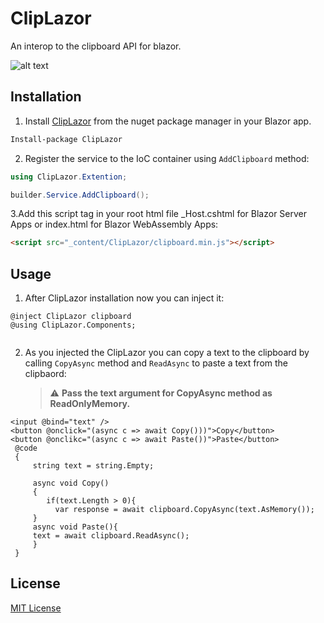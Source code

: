 # ClipLazor
An interop to the clipboard API for blazor.


![alt text](https://github.com/p6laris/ClipLazor/blob/master/ClipboardLazor.png?raw=true)

## Installation
1. Install [ClipLazor](https://www.nuget.org/packages/ClipLazor) from the nuget package manager in your Blazor app.

  ```sh
  Install-package ClipLazor
  ```
2. Register the service to the IoC container using `AddClipboard` method:

  ```C#
  using ClipLazor.Extention;

  builder.Service.AddClipboard();
  ```
3.Add this script tag in your root html file _Host.cshtml for Blazor Server Apps or index.html for Blazor WebAssembly Apps:
  ```html
  <script src="_content/ClipLazor/clipboard.min.js"></script>
  ```
  
## Usage
1. After ClipLazor installation now you can inject it:

  ```razor
  @inject ClipLazor clipboard
  @using ClipLazor.Components;
   
   ```
2. As you injected the ClipLazor you can copy a text to the clipboard by calling `CopyAsync` method
   and `ReadAsync` to paste a text from the clipbaord:
   
   > :warning: **Pass the text argument for CopyAsync method as ReadOnlyMemory.**
  
  ```razor
  <input @bind="text" />
  <button @onclick="(async c => await Copy()))">Copy</button>
  <button @onclikc="(async c => await Paste())">Paste</button>
   @code
   {
       string text = string.Empty;
       
       async void Copy()
       {
          if(text.Length > 0){
            var response = await clipboard.CopyAsync(text.AsMemory());
       }
       async void Paste(){
       text = await clipboard.ReadAsync();
       }
   }
   ```
 ## License
 [MIT License](LICENSE.txt)
    
    
    
 
